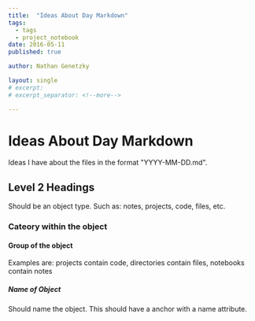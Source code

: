 ```yaml
---
title:  "Ideas About Day Markdown"
tags:
  - tags
  - project_notebook
date: 2016-05-11
published: true

author: Nathan Genetzky

layout: single
# excerpt:
# excerpt_separator: <!--more-->

---
```


# Ideas About Day Markdown

Ideas I have about the files in the format "YYYY-MM-DD.md".

## Level 2 Headings

Should be an object type. Such as: notes, projects, code, files, etc.

### Cateory within the object

#### Group of the object
Examples are: projects contain code, directories contain files, notebooks
contain notes

##### Name of Object
Should name the object. This should have a anchor with a name attribute.
